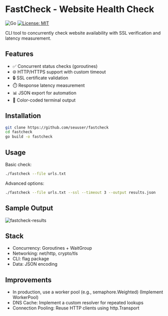 # FastCheck - Website Health Check

![Go](https://img.shields.io/badge/Go-1.21+-00ADD8?logo=go)
[![License: MIT](https://img.shields.io/badge/License-MIT-blue.svg)](LICENSE)

CLI tool to concurrently check website availability with SSL verification and latency measurement.

## Features

- ✅ Concurrent status checks (goroutines)
- 🌐 HTTP/HTTPS support with custom timeout
- 🔒 SSL certificate validation
- ⏱️ Response latency measurement
- 📊 JSON export for automation
- 🎨 Color-coded terminal output

## Installation

```bash
git clone https://github.com/seuuser/fastcheck
cd fastcheck
go build -o fastcheck
```

## Usage

Basic check:
```bash
./fastcheck --file urls.txt
```

Advanced options:
```bash
./fastcheck --file urls.txt --ssl --timeout 3 --output results.json
```

## Sample Output
![fastcheck-results](https://github.com/user-attachments/assets/76a72040-d9c9-4912-af76-ab393496f586)

## Stack
- Concurrency: Goroutines + WaitGroup
- Networking: net/http, crypto/tls
- CLI: flag package
- Data: JSON encoding


## Improvements
- In production, use a worker pool (e.g., semaphore.Weighted) (Implement WorkerPool)
- DNS Cache: Implement a custom resolver for repeated lookups
- Connection Pooling: Reuse HTTP clients using http.Transport
